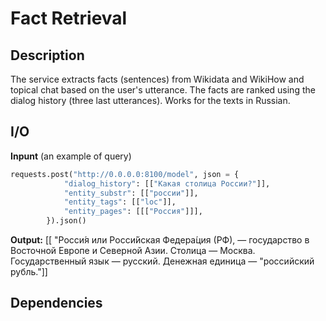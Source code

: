 # Fact Retrieval

## Description

The service extracts facts (sentences) from Wikidata and WikiHow and topical chat based on the user's utterance. The facts are ranked using the dialog history (three last utterances). Works for the texts in Russian.


## I/O

**Inpunt**
(an example of query)

```python
requests.post("http://0.0.0.0:8100/model", json = {
            "dialog_history": [["Какая столица России?"]],
            "entity_substr": [["россии"]],
            "entity_tags": [["loc"]],
            "entity_pages": [[["Россия"]]],
        }).json()
```

**Output:** [[
        "Росси́я или Росси́йская Федера́ция (РФ), — государство в Восточной Европе и Северной Азии. Столица — Москва. Государственный язык — русский. Денежная единица — "российский рубль."]]

## Dependencies

